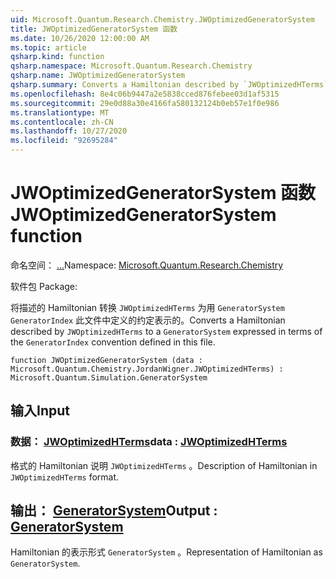 ```yaml
---
uid: Microsoft.Quantum.Research.Chemistry.JWOptimizedGeneratorSystem
title: JWOptimizedGeneratorSystem 函数
ms.date: 10/26/2020 12:00:00 AM
ms.topic: article
qsharp.kind: function
qsharp.namespace: Microsoft.Quantum.Research.Chemistry
qsharp.name: JWOptimizedGeneratorSystem
qsharp.summary: Converts a Hamiltonian described by `JWOptimizedHTerms` to a `GeneratorSystem` expressed in terms of the `GeneratorIndex` convention defined in this file.
ms.openlocfilehash: 8e4c06b9447a2e5838cced876febee03d1af5315
ms.sourcegitcommit: 29e0d88a30e4166fa580132124b0eb57e1f0e986
ms.translationtype: MT
ms.contentlocale: zh-CN
ms.lasthandoff: 10/27/2020
ms.locfileid: "92695284"
---
```

# <a name="jwoptimizedgeneratorsystem-function"></a><span data-ttu-id="23f3f-102">JWOptimizedGeneratorSystem 函数</span><span class="sxs-lookup"><span data-stu-id="23f3f-102">JWOptimizedGeneratorSystem function</span></span>

<span data-ttu-id="23f3f-103">命名空间： [...](xref:Microsoft.Quantum.Research.Chemistry)</span><span class="sxs-lookup"><span data-stu-id="23f3f-103">Namespace: [Microsoft.Quantum.Research.Chemistry](xref:Microsoft.Quantum.Research.Chemistry)</span></span>

<span data-ttu-id="23f3f-104">软件包 [](https://nuget.org/packages/)</span><span class="sxs-lookup"><span data-stu-id="23f3f-104">Package: [](https://nuget.org/packages/)</span></span>


<span data-ttu-id="23f3f-105">将描述的 Hamiltonian 转换 `JWOptimizedHTerms` 为用 `GeneratorSystem` `GeneratorIndex` 此文件中定义的约定表示的。</span><span class="sxs-lookup"><span data-stu-id="23f3f-105">Converts a Hamiltonian described by `JWOptimizedHTerms` to a `GeneratorSystem` expressed in terms of the `GeneratorIndex` convention defined in this file.</span></span>

```qsharp
function JWOptimizedGeneratorSystem (data : Microsoft.Quantum.Chemistry.JordanWigner.JWOptimizedHTerms) : Microsoft.Quantum.Simulation.GeneratorSystem
```


## <a name="input"></a><span data-ttu-id="23f3f-106">输入</span><span class="sxs-lookup"><span data-stu-id="23f3f-106">Input</span></span>

### <a name="data--jwoptimizedhterms"></a><span data-ttu-id="23f3f-107">数据： [JWOptimizedHTerms](xref:Microsoft.Quantum.Chemistry.JordanWigner.JWOptimizedHTerms)</span><span class="sxs-lookup"><span data-stu-id="23f3f-107">data : [JWOptimizedHTerms](xref:Microsoft.Quantum.Chemistry.JordanWigner.JWOptimizedHTerms)</span></span>

<span data-ttu-id="23f3f-108">格式的 Hamiltonian 说明 `JWOptimizedHTerms` 。</span><span class="sxs-lookup"><span data-stu-id="23f3f-108">Description of Hamiltonian in `JWOptimizedHTerms` format.</span></span>



## <a name="output--generatorsystem"></a><span data-ttu-id="23f3f-109">输出： [GeneratorSystem](xref:Microsoft.Quantum.Simulation.GeneratorSystem)</span><span class="sxs-lookup"><span data-stu-id="23f3f-109">Output : [GeneratorSystem](xref:Microsoft.Quantum.Simulation.GeneratorSystem)</span></span>

<span data-ttu-id="23f3f-110">Hamiltonian 的表示形式 `GeneratorSystem` 。</span><span class="sxs-lookup"><span data-stu-id="23f3f-110">Representation of Hamiltonian as `GeneratorSystem`.</span></span>